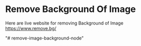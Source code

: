 # Remove Background Of Image

Here are live website for removing Background of Image
https://www.remove.bg/


"# remove-image-background-node" 
